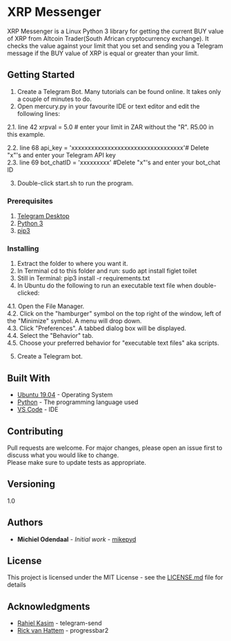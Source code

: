 # XRP Messenger

XRP Messenger is a Linux Python 3 library for getting the current BUY value of XRP from Altcoin Trader(South African cryptocurrency exchange). It checks the value against your limit that you set and sending you a Telegram message if the BUY value of XRP is equal or greater than your limit. 

## Getting Started

1. Create a Telegram Bot. Many tutorials can be found online. It takes only a couple of minutes to do.<br />
2. Open mercury.py in your favourite IDE or text editor and edit the following lines:<br />

2.1. line 42   xrpval = 5.0 # enter your limit in ZAR without the "R". R5.00 in this example.<br />

2.2. line 68	  api_key = 'xxxxxxxxxxxxxxxxxxxxxxxxxxxxxxxxxx'# Delete "x"'s and enter your Telegram API key<br />
2.3. line 69   bot_chatID = 'xxxxxxxxx'  #Delete "x"'s and enter your bot_chat ID<br />

3. Double-click start.sh to run the program.

### Prerequisites
1. [Telegram Desktop](https://itsfoss.com/install-telegram-desktop-linux/)<br />
2. [Python 3](https://www.python.org/downloads/release/python-373/)<br />
2. [pip3](https://linuxize.com/post/how-to-install-pip-on-ubuntu-18.04/) <br />

### Installing

1. Extract the folder to where you want it.
2. In Terminal cd to this folder and run: sudo apt install figlet toilet
3. Still in Terminal: pip3 install -r requirements.txt
4. In Ubuntu do the following to run an executable text file when double-clicked:

4.1. Open the File Manager.<br />
4.2. Click on the "hamburger" symbol on the top right of the window, left of the "Minimize" symbol. A menu will drop down.<br />
4.3. Click "Preferences". A tabbed dialog box will be displayed.<br />
4.4. Select the "Behavior" tab.<br />
4.5. Choose your preferred behavior for "executable text files" aka scripts.<br />

5. Create a Telegram bot.

## Built With
* [Ubuntu 19.04](http://releases.ubuntu.com/19.04/) - Operating System
* [Python](https://www.python.org/downloads/release/python-373/) - The programming language used
* [VS Code](https://code.visualstudio.com/) - IDE

## Contributing

Pull requests are welcome. For major changes, please open an issue first to discuss what you would like to change.<br />
Please make sure to update tests as appropriate.

## Versioning

1.0 

## Authors

* **Michiel Odendaal** - *Initial work* - [mikepyd](https://github.com/mikepyd)

## License

This project is licensed under the MIT License - see the [LICENSE.md](LICENSE.md) file for details

## Acknowledgments

* [Rahiel Kasim](https://pypi.org/project/telegram-send/) - telegram-send
* [Rick van Hattem](https://pypi.org/project/progressbar2/) - progressbar2
